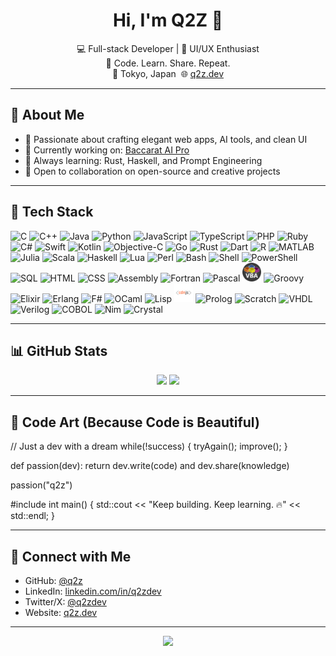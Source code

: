 <h1 align="center">Hi, I'm Q2Z 👋</h1>

<p align="center">
  💻 Full-stack Developer | 🎨 UI/UX Enthusiast <br>
  🧠 Code. Learn. Share. Repeat. <br>
  📍 Tokyo, Japan &nbsp;🌐 <a href="https://q2z.dev">q2z.dev</a>
</p>

---

## 🚀 About Me

* 🌟 Passionate about crafting elegant web apps, AI tools, and clean UI
* 🔧 Currently working on: [Baccarat AI Pro](https://github.com/osakix/Vibe_All_code)
* 🔄 Always learning: Rust, Haskell, and Prompt Engineering
* 📅 Open to collaboration on open-source and creative projects

---

## 🚀 Tech Stack

<p>
  <img src="https://cdn.jsdelivr.net/gh/devicons/devicon/icons/c/c-original.svg" height="30" alt="C" />
  <img src="https://cdn.jsdelivr.net/gh/devicons/devicon/icons/cplusplus/cplusplus-original.svg" height="30" alt="C++" />
  <img src="https://cdn.jsdelivr.net/gh/devicons/devicon/icons/java/java-original.svg" height="30" alt="Java" />
  <img src="https://cdn.jsdelivr.net/gh/devicons/devicon/icons/python/python-original.svg" height="30" alt="Python" />
  <img src="https://cdn.jsdelivr.net/gh/devicons/devicon/icons/javascript/javascript-original.svg" height="30" alt="JavaScript" />
  <img src="https://cdn.jsdelivr.net/gh/devicons/devicon/icons/typescript/typescript-original.svg" height="30" alt="TypeScript" />
  <img src="https://cdn.jsdelivr.net/gh/devicons/devicon/icons/php/php-original.svg" height="30" alt="PHP" />
  <img src="https://cdn.jsdelivr.net/gh/devicons/devicon/icons/ruby/ruby-original.svg" height="30" alt="Ruby" />
  <img src="https://cdn.jsdelivr.net/gh/devicons/devicon/icons/csharp/csharp-original.svg" height="30" alt="C#" />
  <img src="https://cdn.jsdelivr.net/gh/devicons/devicon/icons/swift/swift-original.svg" height="30" alt="Swift" />
  <img src="https://cdn.jsdelivr.net/gh/devicons/devicon/icons/kotlin/kotlin-original.svg" height="30" alt="Kotlin" />
  <img src="https://cdn.jsdelivr.net/gh/devicons/devicon/icons/objectivec/objectivec-plain.svg" height="30" alt="Objective-C" />
  <img src="https://cdn.jsdelivr.net/gh/devicons/devicon/icons/go/go-original.svg" height="30" alt="Go" />
  <img src="https://static.cdnlogo.com/logos/r/88/rust.svg" height="30" alt="Rust" />
  <img src="https://cdn.jsdelivr.net/gh/devicons/devicon/icons/dart/dart-original.svg" height="30" alt="Dart" />
  <img src="https://cdn.jsdelivr.net/gh/devicons/devicon/icons/r/r-original.svg" height="30" alt="R" />
  <img src="https://cdn.jsdelivr.net/gh/devicons/devicon/icons/matlab/matlab-original.svg" height="30" alt="MATLAB" />
  <img src="https://cdn.jsdelivr.net/gh/devicons/devicon/icons/julia/julia-original.svg" height="30" alt="Julia" />
  <img src="https://cdn.jsdelivr.net/gh/devicons/devicon/icons/scala/scala-original.svg" height="30" alt="Scala" />
  <img src="https://cdn.jsdelivr.net/gh/devicons/devicon/icons/haskell/haskell-original.svg" height="30" alt="Haskell" />
  <img src="https://cdn.jsdelivr.net/gh/devicons/devicon/icons/lua/lua-original.svg" height="30" alt="Lua" />
  <img src="https://cdn.jsdelivr.net/gh/devicons/devicon/icons/perl/perl-original.svg" height="30" alt="Perl" />
  <img src="https://cdn.jsdelivr.net/gh/devicons/devicon/icons/bash/bash-original.svg" height="30" alt="Bash" />
  <img src="https://cdn.jsdelivr.net/gh/devicons/devicon/icons/linux/linux-original.svg" height="30" alt="Shell" />
  <img src="https://cdn.jsdelivr.net/gh/devicons/devicon/icons/powershell/powershell-original.svg" height="30" alt="PowerShell" />
  <img src="https://cdn.jsdelivr.net/gh/devicons/devicon/icons/mysql/mysql-original.svg" height="30" alt="SQL" />
  <img src="https://cdn.jsdelivr.net/gh/devicons/devicon/icons/html5/html5-original.svg" height="30" alt="HTML" />
  <img src="https://cdn.jsdelivr.net/gh/devicons/devicon/icons/css3/css3-original.svg" height="30" alt="CSS" />
  <img src="https://cdn.simpleicons.org/assemblyscript/white" height="30" alt="Assembly" />
  <img src="https://cdn.jsdelivr.net/gh/devicons/devicon/icons/fortran/fortran-original.svg" height="30" alt="Fortran" />
  <img src="https://static.cdnlogo.com/logos/p/80/pascal.svg" height="30" alt="Pascal" />
  <img src="https://raw.githubusercontent.com/serkonda7/vscode-vba/b57630128a2f76a0b6aa7c245047a1a2de789bdf/images/icon.png" height="30" alt="Visual Basic" />
  <img src="https://cdn.jsdelivr.net/gh/devicons/devicon/icons/groovy/groovy-original.svg" height="30" alt="Groovy" />
  <img src="https://cdn.jsdelivr.net/gh/devicons/devicon/icons/elixir/elixir-original.svg" height="30" alt="Elixir" />
  <img src="https://cdn.jsdelivr.net/gh/devicons/devicon/icons/erlang/erlang-original.svg" height="30" alt="Erlang" />
  <img src="https://cdn.jsdelivr.net/gh/devicons/devicon/icons/fsharp/fsharp-original.svg" height="30" alt="F#" />
  <img src="https://cdn.jsdelivr.net/gh/devicons/devicon/icons/ocaml/ocaml-original.svg" height="30" alt="OCaml" />
  <img src="https://cdn-icons-png.flaticon.com/512/5968/5968304.png" height="30" alt="Lisp" />
  <img src="https://raw.githubusercontent.com/cdnjs/brand/master/logo/standard/dark-512.png" height="30" alt="Scheme" />
  <img src="https://cdn.jsdelivr.net/gh/devicons/devicon/icons/prolog/prolog-original.svg" height="30" alt="Prolog" />
  <img src="https://encrypted-tbn0.gstatic.com/images?q=tbn:ANd9GcTvBT4RHtNtFjP-4Z1l-uDbv9iITwY4JOQFdxVyGNJ75biQZ9czqfXYqowf&s=10" height="30" alt="Scratch" />
  <img src="https://cdn.prod.website-files.com/6047a9e35e5dc54ac86ddd90/638a61921edcd6b61220a23a_XrbJ07KiqWOBrxBtkJGoAUdyjwynYp-eC0MPmL1RoQU.png" height="30" alt="VHDL" />
  <img src="https://static-00.iconduck.com/assets.00/file-type-verilog-icon-1024x1024-1hv3ysgx.png" height="30" alt="Verilog" />
  <img src="https://cdn.prod.website-files.com/6047a9e35e5dc54ac86ddd90/63018724eab2481fa8f88ef4_1d1684aa.png" height="30" alt="COBOL" />
  <img src="https://cdn.jsdelivr.net/gh/devicons/devicon/icons/nim/nim-original.svg" height="30" alt="Nim" />
  <img src="https://cdn.jsdelivr.net/gh/devicons/devicon/icons/crystal/crystal-original.svg" height="30" alt="Crystal" />
</p>

---

## 📊 GitHub Stats

<p align="center">
  <img src="https://github-readme-stats.vercel.app/api?username=osakix&show_icons=true&theme=tokyonight" height="170" />
  <img src="https://github-readme-stats.vercel.app/api/top-langs/?username=osakix&layout=compact&theme=tokyonight" height="170"/>
</p>

---

## 🎨 Code Art (Because Code is Beautiful)

// Just a dev with a dream
while(!success) {
  tryAgain();
  improve();
}

def passion(dev):
    return dev.write(code) and dev.share(knowledge)

passion("q2z")

#include <iostream>
int main() {
  std::cout << "Keep building. Keep learning. 🔥" << std::endl;
}

---

## 🔗 Connect with Me

* GitHub: [@q2z](https://github.com/oskix)
* LinkedIn: [linkedin.com/in/q2zdev](https://www.linkedin.com/in/q2zdev)
* Twitter/X: [@q2zdev](https://x.com/q2zdev)
* Website: [q2z.dev](https://q2z.dev)

---

<p align="center">
  <img src="https://capsule-render.vercel.app/api?type=waving&color=gradient&height=120&section=footer"/>
</p>


